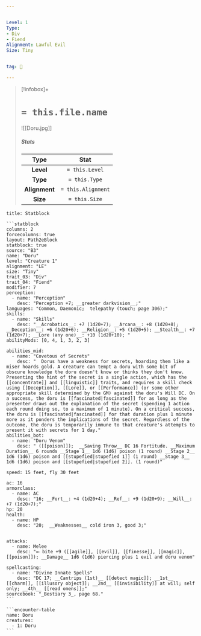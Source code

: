 ```yaml
---


Level: 1
Type:
- Div
- Fiend
Alignment: Lawful Evil
Size: Tiny


tag: 👹

---
```


> [!infobox]+
> #  `= this.file.name`
> ![[Doru.jpg]]
> ##### Stats
> Type | Stat |
> :---:|:---:|
> **Level** | `= this.Level` |
> **Type** | `= this.Type` |
> **Alignment** | `= this.Alignment` |
> **Size** | `= this.Size` |



````ad-info
title: Statblock

```statblock
columns: 2
forcecolumns: true
layout: Path2eBlock
statblock: true
source: "B3"
name: "Doru"
level: "Creature 1"
alignment: "LE"
size: "Tiny"
trait_03: "Div"
trait_04: "Fiend"
modifier: 7
perception:
  - name: "Perception"
    desc: "Perception +7; __greater darkvision__;"
languages: "Common, Daemonic;  telepathy (touch; page 306);"
skills:
  - name: "Skills"
    desc: "__Acrobatics__: +7 (1d20+7); __Arcana__: +8 (1d20+8); __Deception__: +6 (1d20+6); __Religion__: +5 (1d20+5); __Stealth__: +7 (1d20+7); __Lore (any one)__: +10 (1d20+10); "
abilityMods: [0, 4, 1, 3, 2, 3]

abilities_mid:
  - name: "Covetous of Secrets"
    desc: "  Dorus have a weakness for secrets, hoarding them like a miser hoards gold. A creature can tempt a doru with some bit of obscure knowledge the doru doesn't know or thinks they don't know. Presenting the hint of the secret is a single action, which has the [[concentrate]] and [[linguistic]] traits, and requires a skill check using [[Deception]], [[Lore]], or [[Performance]] (or some other appropriate skill determined by the GM) against the doru's Will DC. On a success, the doru is [[fascinated|fascinated]] for as long as the presenter draws out the explanation of the secret (spending 1 action each round doing so, to a maximum of 1 minute). On a critical success, the doru is [[fascinated|fascinated]] for that duration plus 1 minute more as it ponders the implications of the secret. Regardless of the outcome, the doru is temporarily immune to that creature's attempts to present it with secrets for 1 day."
abilities_bot:
  - name: "Doru Venom"
    desc: " ([[poison]]);  __Saving Throw__ DC 16 Fortitude. __Maximum Duration__ 6 rounds __Stage 1__ 1d6 (1d6) poison (1 round) __Stage 2__ 1d6 (1d6) poison and [[stupefied|stupefied 1]] (1 round) __Stage 3__ 1d6 (1d6) poison and [[stupefied|stupefied 2]]. (1 round)"

speed: 15 feet, fly 30 feet

ac: 16
armorclass:
  - name: AC
    desc: "16; __Fort__: +4 (1d20+4); __Ref__: +9 (1d20+9); __Will__: +7 (1d20+7);"
hp: 20
health:
  - name: HP
    desc: "20;  __Weaknesses__ cold iron 3, good 3;"


attacks:
  - name: Melee
    desc: "⬻ bite +9 ([[agile]], [[evil]], [[finesse]], [[magic]], [[poison]]); __Damage__ 1d6 (1d6) piercing plus 1 evil and doru venom"

spellcasting:
  - name: "Divine Innate Spells"
    desc: "DC 17; __Cantrips (1st)__ [[detect magic]]; __1st__ [[charm]], [[illusory object]]; __2nd__ [[invisibility]] at will; self only; __4th__ [[read omens]];"
sourcebook: "_Bestiary 3_, page 68."
```

```encounter-table
name: Doru
creatures:
  - 1: Doru
```

````


